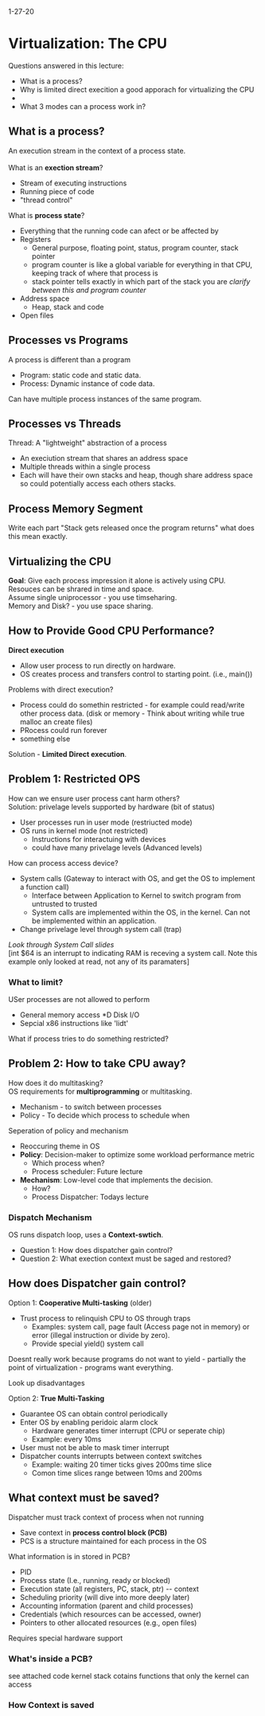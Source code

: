 1-27-20
# Virtualization: The CPU
Questions answered in this lecture:
* What is a process?
* Why is limited direct execition a good apporach for virtualizing the CPU
* 
* What 3 modes can a process work in?

## What is a process?
An execution stream in the context of a process state. <br>
<br>
What is an **exection stream**?
* Stream of executing instructions
* Running piece of code
* "thread control"

What is **process state**?
* Everything that the running code can afect or be affected by
* Registers
    * General purpose, floating point, status, program counter, stack pointer
    * program counter is like a global variable for everything in that CPU, keeping track of where that process is
    * stack pointer tells exactly in which part of the stack you are *clarify between this and program counter*
* Address space
    * Heap, stack and code
* Open files

## Processes vs Programs
A process is different than a program
* Program: static code and static data.
* Process: Dynamic instance of code data.

Can have multiple process instances of the same program.<br>

## Processes vs Threads
Thread: A "lightweight" abstraction of a process 
* An execiution stream that shares an address space
* Multiple threads within a single process
* Each will have their own stacks and heap, though share address space so could potentially access each others stacks.

## Process Memory Segment
Write each part
"Stack gets released once the program returns" what does this mean exactly.

## Virtualizing the CPU
**Goal**: Give each process impression it alone is actively using CPU.<br>
Resouces can be shrared in time and space.<br>
Assume single uniprocessor - you use timseharing.<br>
Memory and Disk? - you use space sharing.<br>

## How to Provide Good CPU Performance?
**Direct execution**
* Allow user process to run directly on hardware.
* OS creates process and transfers control to starting point. (i.e., main())

Problems with direct execution?
* Process could do somethin restricted - for example could read/write other process data. (disk or memory - Think about writing while true malloc an create files)
* PRocess could run forever
* something else

Solution - **Limited Direct execution**.

## Problem 1: Restricted OPS
How can we ensure user process cant harm others?<br>
Solution: privelage levels supported by hardware (bit of status)
* User processes run in user mode (restriucted mode)
* OS runs in kernel mode (not restricted)
    * Instructions for interactuing with devices
    * could have many privelage levels (Advanced levels)

How can process access device?
* System calls (Gateway to interact with OS, and get the OS to implement a function call)
    * Interface between Application to Kernel to switch program from untrusted to trusted
    * System calls are implemented within the OS, in the kernel. Can not be implemented within an application.
* Change privelage level through system call (trap)

*Look through System Call slides*<br>
[int $64 is an interrupt to indicating RAM is receving a system call. Note this example only looked at read, not any of its paramaters]

### What to limit?
USer processes are not allowed to perform
* General memory access
*D Disk I/O
* Sepcial x86 instructions like 'lidt'

What if process tries to do something restricted?

## Problem 2: How to take CPU away?
How does it do multitasking?<br>
OS requirements for **multiprogramming** or multitasking.
* Mechanism - to switch between processes
* Policy - To decide which process to schedule when

Seperation of policy and mechanism
* Reoccuring theme in OS
* **Policy**: Decision-maker to optimize some workload performance metric
    * Which process when?
    * Process scheduler: Future lecture
* **Mechanism**: Low-level code that implements the decision.
    * How?
    * Process Dispatcher: Todays lecture

### Dispatch Mechanism
OS runs dispatch loop, uses a **Context-swtich**.
* Question 1: How does dispatcher gain control?
* Question 2: What exection context must be saged and restored?

## How does Dispatcher gain control?
Option 1: **Cooperative Multi-tasking** (older)
* Trust process to relinquish CPU to OS through traps
    * Examples: system call, page fault (Access page not in memory) or error (illegal instruction or divide by zero).
    * Provide special yield() system call
    
Doesnt really work because programs do not want to yield - partially the point of virtualization - programs want everything.

Look up disadvantages

Option 2: **True Multi-Tasking**
* Guarantee OS can obtain control periodically
* Enter OS by enabling peridoic alarm clock
    * Hardware generates timer interrupt (CPU or seperate chip)
    * Example: every 10ms
* User must not be able to mask timer interrupt
* Dispatcher counts interrupts between context switches
    * Example: waiting 20 timer ticks gives 200ms time slice
    * Comon time slices range between 10ms and 200ms

## What context must be saved?
Dispatcher must track context of process when not running
* Save context in **process control block (PCB)**
* PCS is a structure maintained for each process in the OS

What information is in stored in PCB?
* PID
* Process state (I.e., running, ready or blocked)
* Execution state (all registers, PC, stack, ptr) -- context
* Scheduling priority (will dive into more deeply later)
* Accounting information (parent and child processes)
* Credentials (which resources can be accessed, owner)
* Pointers to other allocated resources (e.g., open files)

Requires special hardware support

### What's inside a PCB?
see attached code
kernel stack cotains functions that only the kernel can access
### How Context is saved
